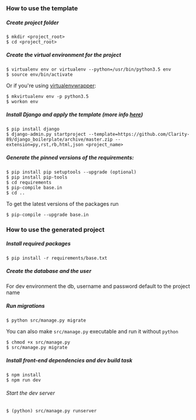 ### How to use the template

##### Create project folder
```
$ mkdir <project_root>
$ cd <project_root> 
``` 

##### Create the virtual environment for the project
```
$ virtualenv env or virtualenv --python=/usr/bin/python3.5 env
$ source env/bin/activate
```

Or if you're using [virtualenvwrapper](https://virtualenvwrapper.readthedocs.io/en/latest/install.html):
```
$ mkvirtualenv env -p python3.5
$ workon env
```

##### Install Django and apply the template (more info [here](https://www.maykinmedia.nl/blog/2013/jun/6/customizing-django-startproject-templates/))
```
$ pip install django
$ django-admin.py startproject --template=https://github.com/Clarity-89/django_boilerplate/archive/master.zip --extension=py,rst,rb,html,json <project_name>
```

##### Generate the pinned versions of the requirements:
```
$ pip install pip setuptools --upgrade (optional)
$ pip install pip-tools
$ cd requirements
$ pip-compile base.in
$ cd ..
```

To get the latest versions of the packages run
```
$ pip-compile --upgrade base.in
```

### How to use the generated project

##### Install required packages
`$ pip install -r requirements/base.txt`

##### Create the database and the user
For dev environment the db, username and password default to the project name

##### Run migrations
```
$ python src/manage.py migrate
``` 
You can also make `src/manage.py` executable and run it without `python`
```
$ chmod +x src/manage.py
$ src/manage.py migrate
``` 

##### Install front-end dependencies and dev build task
```
$ npm install
$ npm run dev
```

###### Start the dev server
```
$ (python) src/manage.py runserver 
```